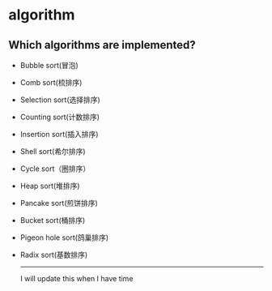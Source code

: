 # algorithm

## Which algorithms are implemented?

+ Bubble sort(冒泡)

+ Comb sort(梳排序)

+ Selection sort(选择排序)

+ Counting sort(计数排序)

+ Insertion sort(插入排序)

+ Shell sort(希尔排序)

+ Cycle sort（圈排序）

+ Heap sort(堆排序)

+ Pancake sort(煎饼排序)

+ Bucket sort(桶排序)

+ Pigeon hole sort(鸽巢排序)

+ Radix sort(基数排序)

  ***

  I will update this when I have time